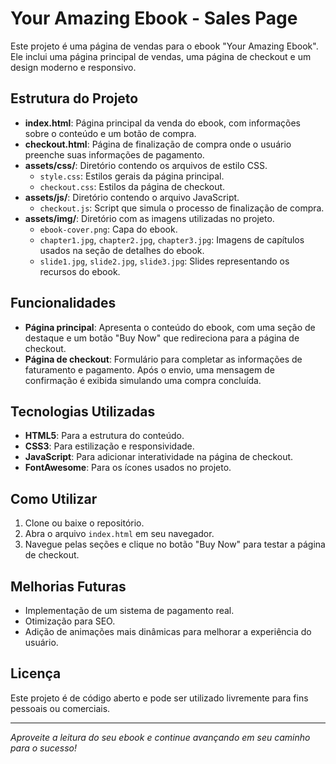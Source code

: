 # Your Amazing Ebook - Sales Page

Este projeto é uma página de vendas para o ebook "Your Amazing Ebook". Ele inclui uma página principal de vendas, uma página de checkout e um design moderno e responsivo.

## Estrutura do Projeto

- **index.html**: Página principal da venda do ebook, com informações sobre o conteúdo e um botão de compra.
- **checkout.html**: Página de finalização de compra onde o usuário preenche suas informações de pagamento.
- **assets/css/**: Diretório contendo os arquivos de estilo CSS.
  - `style.css`: Estilos gerais da página principal.
  - `checkout.css`: Estilos da página de checkout.
- **assets/js/**: Diretório contendo o arquivo JavaScript.
  - `checkout.js`: Script que simula o processo de finalização de compra.
- **assets/img/**: Diretório com as imagens utilizadas no projeto.
  - `ebook-cover.png`: Capa do ebook.
  - `chapter1.jpg`, `chapter2.jpg`, `chapter3.jpg`: Imagens de capítulos usados na seção de detalhes do ebook.
  - `slide1.jpg`, `slide2.jpg`, `slide3.jpg`: Slides representando os recursos do ebook.

## Funcionalidades

- **Página principal**: Apresenta o conteúdo do ebook, com uma seção de destaque e um botão "Buy Now" que redireciona para a página de checkout.
- **Página de checkout**: Formulário para completar as informações de faturamento e pagamento. Após o envio, uma mensagem de confirmação é exibida simulando uma compra concluída.

## Tecnologias Utilizadas

- **HTML5**: Para a estrutura do conteúdo.
- **CSS3**: Para estilização e responsividade.
- **JavaScript**: Para adicionar interatividade na página de checkout.
- **FontAwesome**: Para os ícones usados no projeto.

## Como Utilizar

1. Clone ou baixe o repositório.
2. Abra o arquivo `index.html` em seu navegador.
3. Navegue pelas seções e clique no botão "Buy Now" para testar a página de checkout.

## Melhorias Futuras

- Implementação de um sistema de pagamento real.
- Otimização para SEO.
- Adição de animações mais dinâmicas para melhorar a experiência do usuário.

## Licença

Este projeto é de código aberto e pode ser utilizado livremente para fins pessoais ou comerciais.

---

_Aproveite a leitura do seu ebook e continue avançando em seu caminho para o sucesso!_

